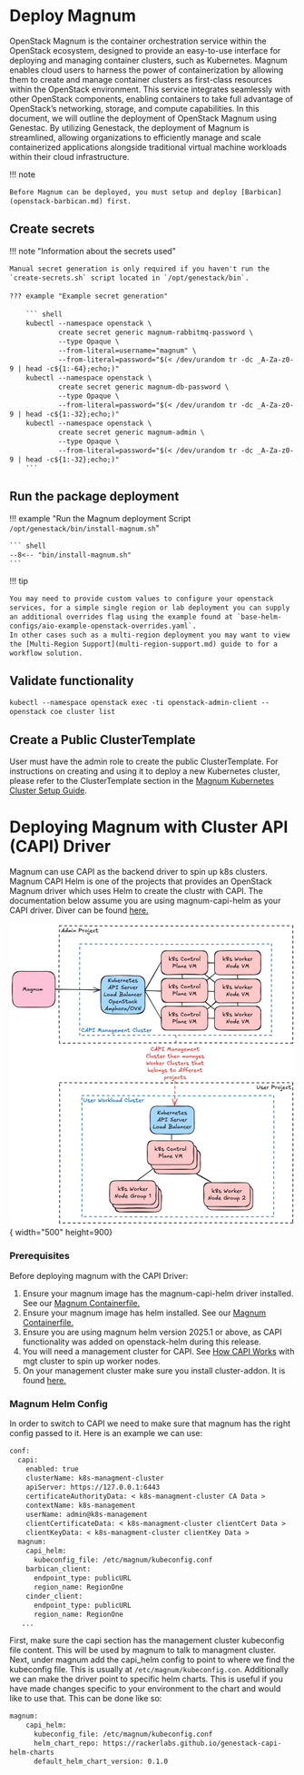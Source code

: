 # Deploy Magnum

OpenStack Magnum is the container orchestration service within the OpenStack ecosystem, designed to provide an easy-to-use interface for deploying and managing container clusters, such as Kubernetes. Magnum enables cloud users to harness the power of containerization by allowing them to create and manage container clusters as first-class resources within the OpenStack environment. This service integrates seamlessly with other OpenStack components, enabling containers to take full advantage of OpenStack’s networking, storage, and compute capabilities. In this document, we will outline the deployment of OpenStack Magnum using Genestac. By utilizing Genestack, the deployment of Magnum is streamlined, allowing organizations to efficiently manage and scale containerized applications alongside traditional virtual machine workloads within their cloud infrastructure.

!!! note

    Before Magnum can be deployed, you must setup and deploy [Barbican](openstack-barbican.md) first.

## Create secrets

!!! note "Information about the secrets used"

    Manual secret generation is only required if you haven't run the `create-secrets.sh` script located in `/opt/genestack/bin`.

    ??? example "Example secret generation"

        ``` shell
        kubectl --namespace openstack \
                create secret generic magnum-rabbitmq-password \
                --type Opaque \
                --from-literal=username="magnum" \
                --from-literal=password="$(< /dev/urandom tr -dc _A-Za-z0-9 | head -c${1:-64};echo;)"
        kubectl --namespace openstack \
                create secret generic magnum-db-password \
                --type Opaque \
                --from-literal=password="$(< /dev/urandom tr -dc _A-Za-z0-9 | head -c${1:-32};echo;)"
        kubectl --namespace openstack \
                create secret generic magnum-admin \
                --type Opaque \
                --from-literal=password="$(< /dev/urandom tr -dc _A-Za-z0-9 | head -c${1:-32};echo;)"
        ```

## Run the package deployment

!!! example "Run the Magnum deployment Script `/opt/genestack/bin/install-magnum.sh`"

    ``` shell
    --8<-- "bin/install-magnum.sh"
    ```

!!! tip

    You may need to provide custom values to configure your openstack services, for a simple single region or lab deployment you can supply an additional overrides flag using the example found at `base-helm-configs/aio-example-openstack-overrides.yaml`.
    In other cases such as a multi-region deployment you may want to view the [Multi-Region Support](multi-region-support.md) guide to for a workflow solution.

## Validate functionality

``` shell
kubectl --namespace openstack exec -ti openstack-admin-client -- openstack coe cluster list
```

## Create a Public ClusterTemplate

User must have the admin role to create the public ClusterTemplate. For instructions on creating and using it to deploy a new Kubernetes cluster, please refer to the ClusterTemplate section in the [Magnum Kubernetes Cluster Setup Guide](https://docs.rackspacecloud.com/magnum-kubernetes-cluster-setup-guide/#clustertemplate).


# Deploying Magnum with Cluster API (CAPI) Driver

Magnum can use CAPI as the backend driver to spin up k8s clusters. Magnum CAPI Helm is one of the projects that provides an OpenStack Magnum driver which uses Helm to create the clustr with CAPI. The documentation below assume you are using magnum-capi-helm as your CAPI driver. Diver can be found [here.](https://opendev.org/openstack/magnum-capi-helm)

![CAPI Architecture](assets/images/capi-architecture.png){ width="500" height=900}


### Prerequisites

Before deploying magnum with the CAPI Driver:

1. Ensure your magnum image has the magnum-capi-helm driver installed. See our [Magnum Containerfile.](https://github.com/rackerlabs/genestack-images/blob/main/ContainerFiles/magnum)
2. Ensure your magnum image has helm installed. See our [Magnum Containerfile.](https://github.com/rackerlabs/genestack-images/blob/main/ContainerFiles/magnum)
3. Ensure you are using magnum helm version 2025.1 or above, as CAPI functionality was added on openstack-helm during this release.
4. You will need a management cluster for CAPI. See [How CAPI Works](https://cluster-api.sigs.k8s.io) with mgt cluster to spin up worker nodes.
5. On your management cluster make sure you install cluster-addon. It is found [here.](https://github.com/azimuth-cloud/cluster-api-addon-provider)

### Magnum Helm Config

In order to switch to CAPI we need to make sure that magnum has the right config passed to it. Here is an example we can use:

```
conf:
  capi:
    enabled: true
    clusterName: k8s-managment-cluster
    apiServer: https://127.0.0.1:6443
    certificateAuthorityData: < k8s-managment-cluster CA Data > 
    contextName: k8s-management
    userName: admin@k8s-management
    clientCertificateData: < k8s-managment-cluster clientCert Data > 
    clientKeyData: < k8s-managment-cluster clientKey Data >
  magnum:
    capi_helm:
      kubeconfig_file: /etc/magnum/kubeconfig.conf
    barbican_client:
      endpoint_type: publicURL
      region_name: RegionOne
    cinder_client:
      endpoint_type: publicURL
      region_name: RegionOne
   ... 
```

First, make sure the capi section has the management cluster kubeconfig file content. This will be used by magnum to talk to managment cluster.
Next, under magnum add the capi_helm config to point to where we find the kubeconfig file. This is usually at `/etc/magnum/kubeconfig.con`.
Additionally we can make the driver point to specific helm charts. This is useful if you have made changes specific to your environment to the chart
and would like to use that. This can be done like so:

```
magnum:
    capi_helm:
      kubeconfig_file: /etc/magnum/kubeconfig.conf
      helm_chart_repo: https://rackerlabs.github.io/genestack-capi-helm-charts
      default_helm_chart_version: 0.1.0
```
